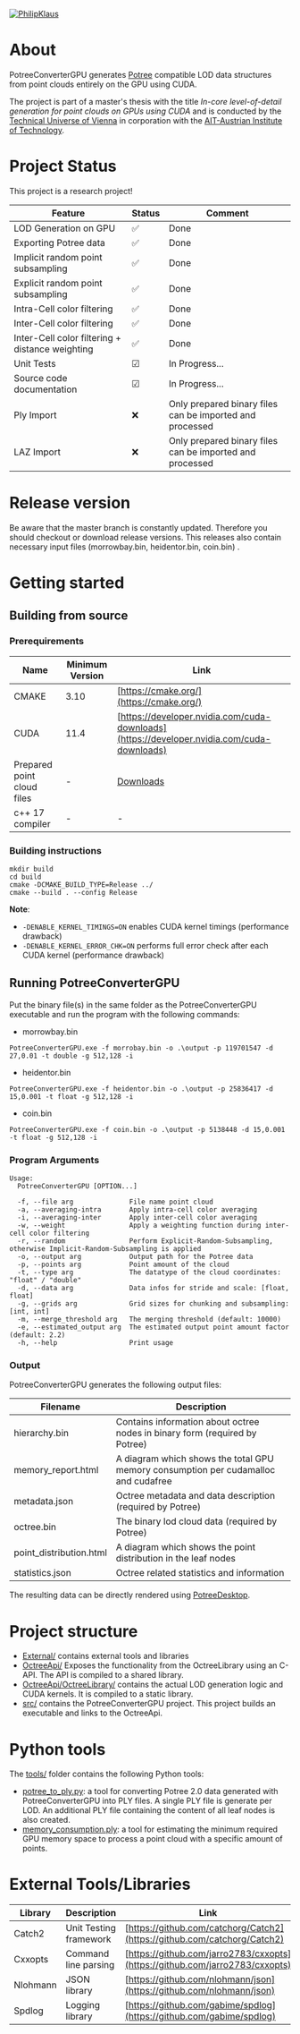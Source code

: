 [![PhilipKlaus](https://circleci.com/gh/PhilipKlaus/octree-cuda.svg?style=svg&circle-token=80c3b9a5002f85c01d952c8f06abc9cfaaed5106)](https://app.circleci.com/pipelines/github/PhilipKlaus/octree-cuda)

# About

PotreeConverterGPU generates [Potree](https://github.com/potree/potree/) compatible LOD data structures from point clouds entirely on 
the GPU using CUDA. 

The project is part of a master's thesis with the title *In-core level-of-detail generation for point clouds
on GPUs using CUDA* and is conducted by the [Technical Universe of Vienna](https://www.cg.tuwien.ac.at/research/projects/Scanopy/) 
in corporation with the [AIT-Austrian Institute of Technology](https://www.ait.ac.at/en/).

# Project Status
This project is a research project!

| Feature							              | Status    | Comment                                                   |
|-------------------------------------------------|-----------|-----------------------------------------------------------|
| LOD Generation on GPU				              | &#9989;   | Done                                                      |
| Exporting Potree data				              | &#9989;   | Done                                                      |
| Implicit random point subsampling               | &#9989;   | Done                                                      |
| Explicit random point subsampling	              | &#9989;   | Done                                                      |
| Intra-Cell color filtering		              | &#9989;   | Done                                                      |
| Inter-Cell color filtering		              | &#9989;   | Done                                                      |
| Inter-Cell color filtering + distance weighting | &#9989;   | Done                                                      |
| Unit Tests						              | &#9745;   | In Progress...                                            |
| Source code documentation			              | &#9745;   | In Progress...                                            |
| Ply Import						              | &#10060;  | Only prepared binary files can be imported and processed  |
| LAZ Import						              | &#10060;  | Only prepared binary files can be imported and processed  |


# Release version
Be aware that the master branch is constantly updated. 
Therefore you should checkout or download release versions.
This releases also contain necessary input files (morrowbay.bin, heidentor.bin, coin.bin) .

# Getting started

## Building from source

### Prerequirements

| Name                            | Minimum Version   | Link                                                                                        |
| --------------------------------|-------------------| --------------------------------------------------------------------------------------------|
| CMAKE                           | 3.10              | [https://cmake.org/](https://cmake.org/)                                                    |
| CUDA                            | 11.4              | [https://developer.nvidia.com/cuda-downloads](https://developer.nvidia.com/cuda-downloads)  |
| Prepared point cloud files      | -                 | [Downloads](http://www.dreamcoder.at/potree/download.html)                                  |
| c++ 17 compiler                 | -                 | -                                                                                           |

### Building instructions

```
mkdir build
cd build
cmake -DCMAKE_BUILD_TYPE=Release ../
cmake --build . --config Release
```

**Note**:

* ``-DENABLE_KERNEL_TIMINGS=ON`` enables CUDA kernel timings (performance drawback)
* ``-DENABLE_KERNEL_ERROR_CHK=ON`` performs full error check after each CUDA kernel (performance drawback)

## Running PotreeConverterGPU

Put the binary file(s) in the same folder as the PotreeConverterGPU executable and run the program with the following
commands:

* morrowbay.bin

``PotreeConverterGPU.exe -f morrobay.bin -o .\output -p 119701547 -d 27,0.01 -t double -g 512,128 -i``

* heidentor.bin

``PotreeConverterGPU.exe -f heidentor.bin -o .\output -p 25836417 -d 15,0.001 -t float -g 512,128 -i``
* coin.bin

``PotreeConverterGPU.exe -f coin.bin -o .\output -p 5138448 -d 15,0.001 -t float -g 512,128 -i``

### Program Arguments
```
Usage:
  PotreeConverterGPU [OPTION...]

  -f, --file arg              File name point cloud
  -a, --averaging-intra       Apply intra-cell color averaging
  -i, --averaging-inter       Apply inter-cell color averaging
  -w, --weight                Apply a weighting function during inter-cell color filtering
  -r, --random                Perform Explicit-Random-Subsampling, otherwise Implicit-Random-Subsampling is applied
  -o, --output arg            Output path for the Potree data
  -p, --points arg            Point amount of the cloud
  -t, --type arg              The datatype of the cloud coordinates: "float" / "double"
  -d, --data arg              Data infos for stride and scale: [float, float]
  -g, --grids arg             Grid sizes for chunking and subsampling: [int, int]
  -m, --merge_threshold arg   The merging threshold (default: 10000)
  -e, --estimated_output arg  The estimated output point amount factor (default: 2.2)
  -h, --help                  Print usage
```

### Output
PotreeConverterGPU generates the following output files:

| Filename                  | Description                                                                           | 
| --------------------------|---------------------------------------------------------------------------------------|
| hierarchy.bin             | Contains information about octree nodes in binary form (required by Potree)           | 
| memory_report.html        | A diagram which shows the total GPU memory consumption per cudamalloc and cudafree    |
| metadata.json             | Octree metadata and data description (required by Potree)                             |
| octree.bin                | The binary lod cloud data (required by Potree)                                        |
| point_distribution.html   | A diagram which shows the point distribution in the leaf nodes                        |
| statistics.json           | Octree related statistics and information        

The resulting data can be directly rendered using [PotreeDesktop](https://github.com/potree/PotreeDesktop). 

# Project structure
-  [External/](External/) contains external tools and libraries
-  [OctreeApi/](OctreeApi/) Exposes the functionality from the OctreeLibrary using an C-API. The API is compiled to a shared library.
-  [OctreeApi/OctreeLibrary/](OctreeApi/OctreeLibrary) contains the actual LOD generation logic and CUDA kernels. It is compiled to a static library.
-  [src/](src/) contains the PotreeConverterGPU project. This project builds an executable and links to the OctreeApi.

# Python tools
The [tools/](tools/) folder contains the following Python tools: 
-  [potree_to_ply.py](tools/potree_to_ply.py): a tool for converting Potree 2.0 data generated with PotreeConverterGPU into PLY files. A single PLY 
   file is generate per LOD. An additional PLY file containing the content of all leaf nodes is also created.
-  [memory_consumption.ply](tools/memory_consumption.ply): a tool for estimating the minimum required GPU memory space to process a point cloud with
   a specific amount of points.

# External Tools/Libraries
| Library           | Description               | Link                                      |
| ------------------|---------------------------|-------------------------------------------------------------------------------|
| Catch2            | Unit Testing framework    | [https://github.com/catchorg/Catch2](https://github.com/catchorg/Catch2)      |
| Cxxopts           | Command line parsing      | [https://github.com/jarro2783/cxxopts](https://github.com/jarro2783/cxxopts)  |
| Nlohmann          | JSON library              | [https://github.com/nlohmann/json](https://github.com/nlohmann/json)          |
| Spdlog            | Logging library           | [https://github.com/gabime/spdlog](https://github.com/gabime/spdlog)          |
